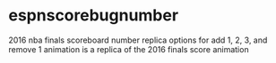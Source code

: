 # espnscorebugnumber
2016 nba finals scoreboard number replica
options for add 1, 2, 3, and remove 1
animation is a replica of the 2016 finals score animation
